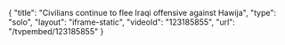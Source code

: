 {
    "title": "Civilians continue to flee Iraqi offensive against Hawija",
    "type": "solo",
    "layout": "iframe-static",
    "videoId": "123185855",
    "url": "\/tvpembed\/123185855"
}